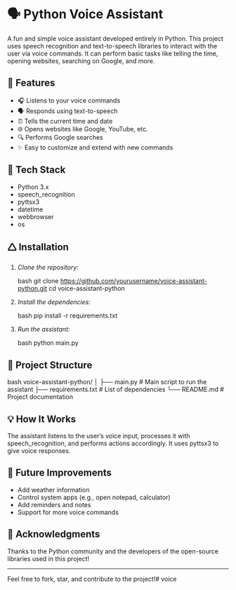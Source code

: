 # 🗣 Python Voice Assistant

A fun and simple voice assistant developed entirely in Python. This project uses speech recognition and text-to-speech libraries to interact with the user via voice commands. It can perform basic tasks like telling the time, opening websites, searching on Google, and more.

## 🔧 Features

- 🎧 Listens to your voice commands
- 🗣 Responds using text-to-speech
- ⏰ Tells the current time and date
- 🌐 Opens websites like Google, YouTube, etc.
- 🔍 Performs Google searches
- ✨ Easy to customize and extend with new commands

## 💪 Tech Stack

- Python 3.x
- speech_recognition
- pyttsx3
- datetime
- webbrowser
- os

## 🛆 Installation

1. *Clone the repository:*

   bash
   git clone https://github.com/yourusername/voice-assistant-python.git
   cd voice-assistant-python
   

2. *Install the dependencies:*

   bash
   pip install -r requirements.txt
   

3. *Run the assistant:*

   bash
   python main.py
   

## 📁 Project Structure

bash
voice-assistant-python/
│
├── main.py              # Main script to run the assistant
├── requirements.txt     # List of dependencies
└── README.md            # Project documentation


## 💡 How It Works

The assistant listens to the user’s voice input, processes it with speech_recognition, and performs actions accordingly. It uses pyttsx3 to give voice responses.

## 🚀 Future Improvements

- Add weather information
- Control system apps (e.g., open notepad, calculator)
- Add reminders and notes
- Support for more voice commands

## 🙌 Acknowledgments

Thanks to the Python community and the developers of the open-source libraries used in this project!

---

Feel free to fork, star, and contribute to the project!# voice
